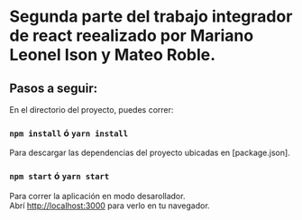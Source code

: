# Segunda parte del trabajo integrador de react reealizado por Mariano Leonel Ison y Mateo Roble.


## Pasos a seguir:

En el directorio del proyecto, puedes correr:
### `npm install` ó `yarn install`

Para descargar las dependencias del proyecto ubicadas en [package.json].

### `npm start` ó `yarn start`

Para correr la aplicación en modo desarollador.\
Abrí [http://localhost:3000](http://localhost:3000) para verlo en tu navegador.



